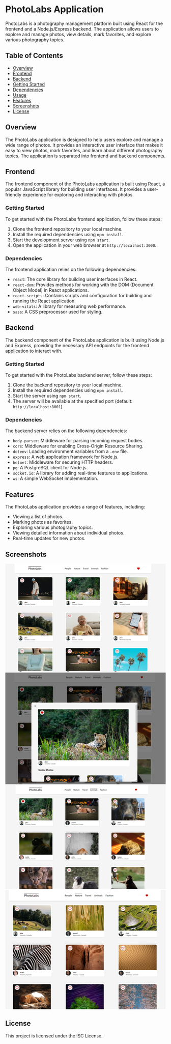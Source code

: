 # PhotoLabs Application

PhotoLabs is a photography management platform built using React for the frontend and a Node.js/Express backend. The application allows users to explore and manage photos, view details, mark favorites, and explore various photography topics.

## Table of Contents
- [Overview](#overview)
- [Frontend](#frontend)
- [Backend](#backend)
- [Getting Started](#getting-started)
- [Dependencies](#dependencies)
- [Usage](#usage)
- [Features](#features)
- [Screenshots](#screenshots)
- [License](#license)

## Overview

The PhotoLabs application is designed to help users explore and manage a wide range of photos. It provides an interactive user interface that makes it easy to view photos, mark favorites, and learn about different photography topics. The application is separated into frontend and backend components.

## Frontend

The frontend component of the PhotoLabs application is built using React, a popular JavaScript library for building user interfaces. It provides a user-friendly experience for exploring and interacting with photos.

### Getting Started

To get started with the PhotoLabs frontend application, follow these steps:

1. Clone the frontend repository to your local machine.
2. Install the required dependencies using `npm install`.
3. Start the development server using `npm start`.
4. Open the application in your web browser at `http://localhost:3000`.

### Dependencies

The frontend application relies on the following dependencies:

- `react`: The core library for building user interfaces in React.
- `react-dom`: Provides methods for working with the DOM (Document Object Model) in React applications.
- `react-scripts`: Contains scripts and configuration for building and running the React application.
- `web-vitals`: A library for measuring web performance.
- `sass`: A CSS preprocessor used for styling.

## Backend

The backend component of the PhotoLabs application is built using Node.js and Express, providing the necessary API endpoints for the frontend application to interact with.

### Getting Started

To get started with the PhotoLabs backend server, follow these steps:

1. Clone the backend repository to your local machine.
2. Install the required dependencies using `npm install`.
3. Start the server using `npm start`.
4. The server will be available at the specified port (default: `http://localhost:8001`).

### Dependencies

The backend server relies on the following dependencies:

- `body-parser`: Middleware for parsing incoming request bodies.
- `cors`: Middleware for enabling Cross-Origin Resource Sharing.
- `dotenv`: Loading environment variables from a `.env` file.
- `express`: A web application framework for Node.js.
- `helmet`: Middleware for securing HTTP headers.
- `pg`: A PostgreSQL client for Node.js.
- `socket.io`: A library for adding real-time features to applications.
- `ws`: A simple WebSocket implementation.

## Features

The PhotoLabs application provides a range of features, including:

- Viewing a list of photos.
- Marking photos as favorites.
- Exploring various photography topics.
- Viewing detailed information about individual photos.
- Real-time updates for new photos.

## Screenshots

!["Screenshot of home screen"](https://github.com/BSMuse/photolabs-starter/blob/master/docs/photolabs_home.png)
!["Screenshot of modal](https://github.com/BSMuse/photolabs-starter/blob/master/docs/photolabs_modal.png)
!["Screenshot of category switch"](https://github.com/BSMuse/photolabs-starter/blob/master/docs/photolabs_animals.png)
!["Screenshot of category switch"](https://github.com/BSMuse/photolabs-starter/blob/master/docs/photolabs_nature.png)

## License

This project is licensed under the ISC License.
